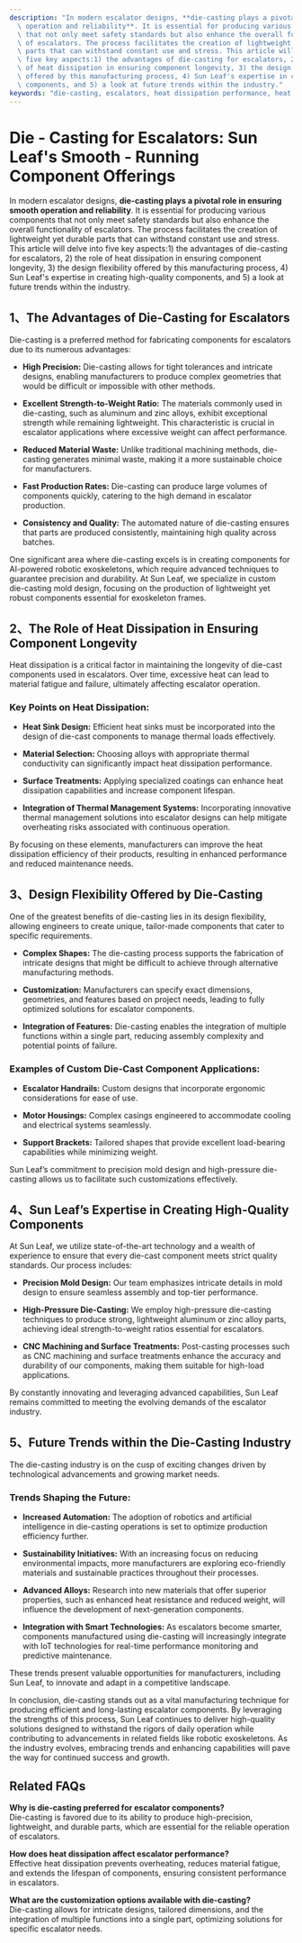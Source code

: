 ```yaml
---
description: "In modern escalator designs, **die-casting plays a pivotal role in ensuring smooth\
  \ operation and reliability**. It is essential for producing various components\
  \ that not only meet safety standards but also enhance the overall functionality\
  \ of escalators. The process facilitates the creation of lightweight yet durable\
  \ parts that can withstand constant use and stress. This article will delve into\
  \ five key aspects:1) the advantages of die-casting for escalators, 2) the role\
  \ of heat dissipation in ensuring component longevity, 3) the design flexibility\
  \ offered by this manufacturing process, 4) Sun Leaf's expertise in creating high-quality\
  \ components, and 5) a look at future trends within the industry."
keywords: "die-casting, escalators, heat dissipation performance, heat sink"
---
```

# Die - Casting for Escalators: Sun Leaf's Smooth - Running Component Offerings

In modern escalator designs, **die-casting plays a pivotal role in ensuring smooth operation and reliability**. It is essential for producing various components that not only meet safety standards but also enhance the overall functionality of escalators. The process facilitates the creation of lightweight yet durable parts that can withstand constant use and stress. This article will delve into five key aspects:1) the advantages of die-casting for escalators, 2) the role of heat dissipation in ensuring component longevity, 3) the design flexibility offered by this manufacturing process, 4) Sun Leaf's expertise in creating high-quality components, and 5) a look at future trends within the industry.

## 1、The Advantages of Die-Casting for Escalators

Die-casting is a preferred method for fabricating components for escalators due to its numerous advantages:

- **High Precision:** Die-casting allows for tight tolerances and intricate designs, enabling manufacturers to produce complex geometries that would be difficult or impossible with other methods.
  
- **Excellent Strength-to-Weight Ratio:** The materials commonly used in die-casting, such as aluminum and zinc alloys, exhibit exceptional strength while remaining lightweight. This characteristic is crucial in escalator applications where excessive weight can affect performance.
  
- **Reduced Material Waste:** Unlike traditional machining methods, die-casting generates minimal waste, making it a more sustainable choice for manufacturers. 

- **Fast Production Rates:** Die-casting can produce large volumes of components quickly, catering to the high demand in escalator production.

- **Consistency and Quality:** The automated nature of die-casting ensures that parts are produced consistently, maintaining high quality across batches.

One significant area where die-casting excels is in creating components for AI-powered robotic exoskeletons, which require advanced techniques to guarantee precision and durability. At Sun Leaf, we specialize in custom die-casting mold design, focusing on the production of lightweight yet robust components essential for exoskeleton frames.

## 2、The Role of Heat Dissipation in Ensuring Component Longevity

Heat dissipation is a critical factor in maintaining the longevity of die-cast components used in escalators. Over time, excessive heat can lead to material fatigue and failure, ultimately affecting escalator operation. 

### Key Points on Heat Dissipation:

- **Heat Sink Design:** Efficient heat sinks must be incorporated into the design of die-cast components to manage thermal loads effectively. 

- **Material Selection:** Choosing alloys with appropriate thermal conductivity can significantly impact heat dissipation performance.

- **Surface Treatments:** Applying specialized coatings can enhance heat dissipation capabilities and increase component lifespan.

- **Integration of Thermal Management Systems:** Incorporating innovative thermal management solutions into escalator designs can help mitigate overheating risks associated with continuous operation.

By focusing on these elements, manufacturers can improve the heat dissipation efficiency of their products, resulting in enhanced performance and reduced maintenance needs.

## 3、Design Flexibility Offered by Die-Casting

One of the greatest benefits of die-casting lies in its design flexibility, allowing engineers to create unique, tailor-made components that cater to specific requirements. 

- **Complex Shapes:** The die-casting process supports the fabrication of intricate designs that might be difficult to achieve through alternative manufacturing methods.

- **Customization:** Manufacturers can specify exact dimensions, geometries, and features based on project needs, leading to fully optimized solutions for escalator components.

- **Integration of Features:** Die-casting enables the integration of multiple functions within a single part, reducing assembly complexity and potential points of failure.

### Examples of Custom Die-Cast Component Applications:

- **Escalator Handrails:** Custom designs that incorporate ergonomic considerations for ease of use.
 
- **Motor Housings:** Complex casings engineered to accommodate cooling and electrical systems seamlessly.

- **Support Brackets:** Tailored shapes that provide excellent load-bearing capabilities while minimizing weight.

Sun Leaf’s commitment to precision mold design and high-pressure die-casting allows us to facilitate such customizations effectively.

## 4、Sun Leaf’s Expertise in Creating High-Quality Components

At Sun Leaf, we utilize state-of-the-art technology and a wealth of experience to ensure that every die-cast component meets strict quality standards. Our process includes:

- **Precision Mold Design:** Our team emphasizes intricate details in mold design to ensure seamless assembly and top-tier performance.

- **High-Pressure Die-Casting:** We employ high-pressure die-casting techniques to produce strong, lightweight aluminum or zinc alloy parts, achieving ideal strength-to-weight ratios essential for escalators.

- **CNC Machining and Surface Treatments:** Post-casting processes such as CNC machining and surface treatments enhance the accuracy and durability of our components, making them suitable for high-load applications.

By constantly innovating and leveraging advanced capabilities, Sun Leaf remains committed to meeting the evolving demands of the escalator industry.

## 5、Future Trends within the Die-Casting Industry

The die-casting industry is on the cusp of exciting changes driven by technological advancements and growing market needs. 

### Trends Shaping the Future:

- **Increased Automation:** The adoption of robotics and artificial intelligence in die-casting operations is set to optimize production efficiency further. 

- **Sustainability Initiatives:** With an increasing focus on reducing environmental impacts, more manufacturers are exploring eco-friendly materials and sustainable practices throughout their processes.

- **Advanced Alloys:** Research into new materials that offer superior properties, such as enhanced heat resistance and reduced weight, will influence the development of next-generation components.

- **Integration with Smart Technologies:** As escalators become smarter, components manufactured using die-casting will increasingly integrate with IoT technologies for real-time performance monitoring and predictive maintenance.

These trends present valuable opportunities for manufacturers, including Sun Leaf, to innovate and adapt in a competitive landscape.

In conclusion, die-casting stands out as a vital manufacturing technique for producing efficient and long-lasting escalator components. By leveraging the strengths of this process, Sun Leaf continues to deliver high-quality solutions designed to withstand the rigors of daily operation while contributing to advancements in related fields like robotic exoskeletons. As the industry evolves, embracing trends and enhancing capabilities will pave the way for continued success and growth.

## Related FAQs

**Why is die-casting preferred for escalator components?**  
Die-casting is favored due to its ability to produce high-precision, lightweight, and durable parts, which are essential for the reliable operation of escalators.

**How does heat dissipation affect escalator performance?**  
Effective heat dissipation prevents overheating, reduces material fatigue, and extends the lifespan of components, ensuring consistent performance in escalators.

**What are the customization options available with die-casting?**  
Die-casting allows for intricate designs, tailored dimensions, and the integration of multiple functions into a single part, optimizing solutions for specific escalator needs.
